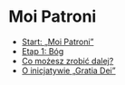 # Moi Patroni
<!--- [Wersja strony&nbsp;<em>„Moi Patroni”</em>&nbsp;sprzed zmian](index_ex.md)-->
- [<span class="stage-header">Start</span>: „Moi Patroni”](start_moi_patroni.md)
- [<span class="stage-header">Etap 1</span>: Bóg](etap_bog.md)
- [Co możesz zrobić dalej?](co_mozesz_zrobic_dalej.md)
- [O inicjatywie „Gratia Dei”](o_inicjatywie_gratia_dei.md)
